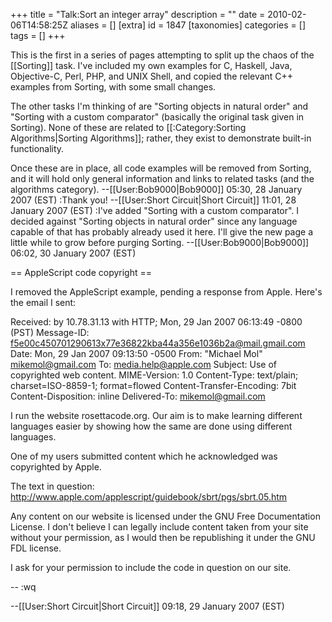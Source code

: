 +++
title = "Talk:Sort an integer array"
description = ""
date = 2010-02-06T14:58:25Z
aliases = []
[extra]
id = 1847
[taxonomies]
categories = []
tags = []
+++

This is the first in a series of pages attempting to split up the chaos of the [[Sorting]] task.  I've included my own examples for C, Haskell, Java, Objective-C, Perl, PHP, and UNIX Shell, and copied the relevant C++ examples from Sorting, with some small changes.

The other tasks I'm thinking of are "Sorting objects in natural order" and "Sorting with a custom comparator" (basically the original task given in Sorting).  None of these are related to [[:Category:Sorting Algorithms|Sorting Algorithms]]; rather, they exist to demonstrate built-in functionality.

Once these are in place, all code examples will be removed from Sorting, and it will hold only general information and links to related tasks (and the algorithms category).
--[[User:Bob9000|Bob9000]] 05:30, 28 January 2007 (EST)
:Thank you! --[[User:Short Circuit|Short Circuit]] 11:01, 28 January 2007 (EST)
:I've added "Sorting with a custom comparator".  I decided against "Sorting objects in natural order" since any language capable of that has probably already used it here.  I'll give the new page a little while to grow before purging Sorting. --[[User:Bob9000|Bob9000]] 06:02, 30 January 2007 (EST)

== AppleScript code copyright ==

I removed the AppleScript example, pending a response from Apple.  Here's the email I sent:

 Received: by 10.78.31.13 with HTTP; Mon, 29 Jan 2007 06:13:49 -0800 (PST) 
 Message-ID: <f5e00c450701290613x77e36822kba44a356e1036b2a@mail.gmail.com>
 Date: Mon, 29 Jan 2007 09:13:50 -0500
 From: "Michael Mol" <mikemol@gmail.com>
 To: media.help@apple.com
 Subject: Use of copyrighted web content.
 MIME-Version: 1.0
 Content-Type: text/plain; charset=ISO-8859-1; format=flowed
 Content-Transfer-Encoding: 7bit
 Content-Disposition: inline
 Delivered-To: mikemol@gmail.com
 
 I run the website rosettacode.org.  Our aim is to make learning
 different languages easier by showing how the same are done using
 different languages.
 
 One of my users submitted content which he acknowledged was
 copyrighted by Apple.
 
 The text in question:
 http://www.apple.com/applescript/guidebook/sbrt/pgs/sbrt.05.htm
 
 Any content on our website is licensed under the GNU Free
 Documentation License.  I don't believe I can legally include content
 taken from your site without your permission, as I would then be
 republishing it under the GNU FDL license.
 
 I ask for your permission to include the code in question on our site.
 
 -- 
 :wq

--[[User:Short Circuit|Short Circuit]] 09:18, 29 January 2007 (EST)
